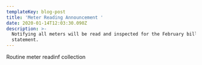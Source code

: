 ```yaml
---
templateKey: blog-post
title: 'Meter Reading Announcement '
date: 2020-01-14T12:03:30.090Z
description: >-
  Notifying all meters will be read and inspected for the February bill
  statement.
---
```

  Routine meter readinf collection
